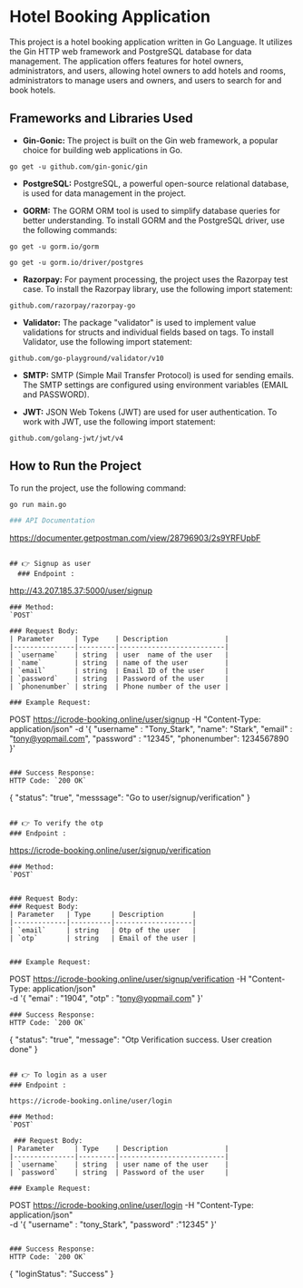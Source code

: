 # Hotel Booking Application

This project is a hotel booking application written in Go Language. It utilizes the Gin HTTP web framework and PostgreSQL database for data management. The application offers features for hotel owners, administrators, and users, allowing hotel owners to add hotels and rooms, administrators to manage users and owners, and users to search for and book hotels.

## Frameworks and Libraries Used

- **Gin-Gonic:** The project is built on the Gin web framework, a popular choice for building web applications in Go.
```
go get -u github.com/gin-gonic/gin
```

- **PostgreSQL:** PostgreSQL, a powerful open-source relational database, is used for data management in the project.

- **GORM:** The GORM ORM tool is used to simplify database queries for better understanding. To install GORM and the PostgreSQL driver, use the following commands:
```
go get -u gorm.io/gorm
```
```
go get -u gorm.io/driver/postgres
```

- **Razorpay:** For payment processing, the project uses the Razorpay test case. To install the Razorpay library, use the following import statement:
```
github.com/razorpay/razorpay-go
```

- **Validator:** The package "validator" is used to implement value validations for structs and individual fields based on tags. To install Validator, use the following import statement:
```
github.com/go-playground/validator/v10
```

- **SMTP:** SMTP (Simple Mail Transfer Protocol) is used for sending emails. The SMTP settings are configured using environment variables (EMAIL and PASSWORD).

- **JWT:** JSON Web Tokens (JWT) are used for user authentication. To work with JWT, use the following import statement:
```
github.com/golang-jwt/jwt/v4
```

## How to Run the Project

To run the project, use the following command:

```bash
go run main.go

### API Documentation
```
https://documenter.getpostman.com/view/28796903/2s9YRFUpbF
```

## 👉 Signup as user 
  ### Endpoint :
  ```
  http://43.207.185.37:5000/user/signup
  ```  
  ### Method:
  `POST`
  
  ### Request Body:
  | Parameter     | Type    | Description              |
  |---------------|---------|--------------------------|
  | `username`    | string  | user  name of the user   |
  | `name`        | string  | name of the user         |
  | `email`       | string  | Email ID of the user     |
  | `password`    | string  | Password of the user     |
  | `phonenumber` | string  | Phone number of the user |
  
  ### Example Request:
  ```
   POST https://icrode-booking.online/user/signup
  -H "Content-Type: application/json" 
  -d '{
      "username" : "Tony_Stark",
      "name": "Stark",
      "email" : "tony@yopmail.com",
      "password" : "12345",
      "phonenumber": 1234567890
  }'
  ```
  
  ### Success Response:
  HTTP Code: `200 OK`
  
  ```
  {
    "status": "true", "messsage": "Go to user/signup/verification"
  }
  ```
  
## 👉 To verify the otp
  ### Endpoint :
  ```
  https://icrode-booking.online/user/signup/verification
  ```  
  ### Method:
  `POST`

   
  ### Request Body:
 ### Request Body:
  | Parameter   | Type     | Description       |
  |-------------|----------|-------------------|
  | `email`     | string   | Otp of the user   |
  | `otp`       | string   | Email of the user |
  
 
  ### Example Request:
  ```
   POST  https://icrode-booking.online/user/signup/verification
  -H "Content-Type: application/json" \
  -d '{
         "emai" : "1904",
         "otp"  : "tony@yopmail.com"
      }'
  ``` 
  ### Success Response:
  HTTP Code: `200 OK`
  
  ```
  {
    "status": "true", "message": "Otp Verification success. User creation done"
  }
  ```
  
## 👉 To login as a user
  ### Endpoint :
  ```
    https://icrode-booking.online/user/login
  ```  
  ### Method:
  `POST`
 
   ### Request Body:
  | Parameter     | Type    | Description              |
  |---------------|---------|--------------------------|
  | `username`    | string  | user name of the user    |
  | `password`    | string  | Password of the user     |
  
 ### Example Request:
  ```
   POST  https://icrode-booking.online/user/login
  -H "Content-Type: application/json" \
  -d '{
        "username" : "tony_Stark",
        "password" :"12345"
      }'
  ``` 

  ### Success Response:
  HTTP Code: `200 OK`
  
  ```
  {
    "loginStatus": "Success"
  }
  ```
 
